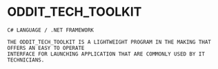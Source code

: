 # ODDIT_TECH_TOOLKIT

    C# LANGUAGE / .NET FRAMEWORK

    THE ODDIT_TECH_TOOLKIT IS A LIGHTWEIGHT PROGRAM IN THE MAKING THAT OFFERS AN EASY TO OPERATE
    INTERFACE FOR LAUNCHING APPLICATION THAT ARE COMMONLY USED BY IT TECHNICIANS.
